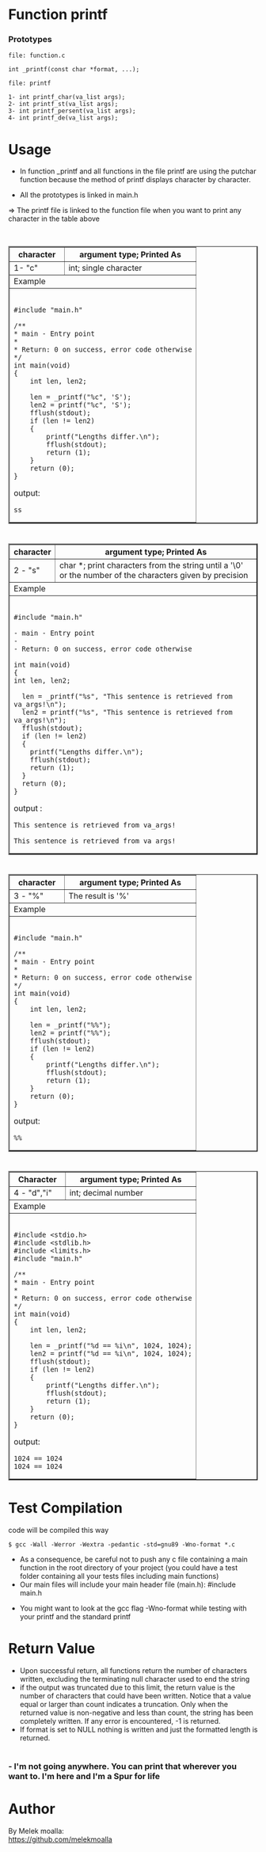 <h1> Function printf </h1>

<h3>Prototypes</h3>

```
file: function.c

int _printf(const char *format, ...);
```

```
file: printf

1- int printf_char(va_list args);
2- int printf_st(va_list args);
3- int printf_persent(va_list args);
4- int printf_de(va_list args);
```

# Usage

- In function \_printf and all functions in the file printf are using the putchar function because the method of printf displays character by character.
  <br>

- All the prototypes is linked in main.h

<p>=> The printf file is linked to the function file when you want to print any character in the table above</p>
<br>
<table border="2">
	<thead>
		<tr>
			<th>character</th>
			<th>argument type; Printed As</th>
		</tr>
	</thead>
	<tbody>
		<tr>
			<td>1- "c"</td>
			<td>int; single character</td>
		</tr>   
		<tr>
			<td colspan="2">Example</td>
		</tr>
		<tr>
			<td colspan="2"><br>

    #include "main.h"

    /**
    * main - Entry point
    *
    * Return: 0 on success, error code otherwise
    */
    int main(void)
    {
    	int len, len2;

    	len = _printf("%c", 'S');
    	len2 = printf("%c", 'S');
    	fflush(stdout);
    	if (len != len2)
    	{
    		printf("Lengths differ.\n");
    		fflush(stdout);
    		return (1);
    	}
    	return (0);
    }

output:

    ss

</td>
</tr>
</tbody>
</table>

#

<table border="2">
	<thead>
		<tr>
			<th>character</th>
			<th>argument type; Printed As</th>
		</tr>
	</thead>
	<tbody>
	   <td>2 - "s"</td>
		  <td>char *; print characters from the string until a '\0' or the number of the characters given by precision</td>
		  </tr>
		<tr>
			<td colspan="2">Example</td>
		</tr>
<tr>
<td colspan="2"><br>

    #include "main.h"

    - main - Entry point
    -
    - Return: 0 on success, error code otherwise

    int main(void)
    {
    int len, len2;

      len = _printf("%s", "This sentence is retrieved from va_args!\n");
      len2 = printf("%s", "This sentence is retrieved from va_args!\n");
      fflush(stdout);
      if (len != len2)
      {
      	printf("Lengths differ.\n");
      	fflush(stdout);
      	return (1);
      }
      return (0);
    }

output :

    This sentence is retrieved from va_args!

    This sentence is retrieved from va_args!

</td>
</tr>
</tbody>
</table>

#

<table border="2">
	<thead>
		<tr>
			<th>character</th>
			<th>argument type; Printed As</th>
		</tr>
	</thead>
	<tbody>
<tr>
			<td>3 - "%"</td>
			<td>The result is '%'</td>
		  </tr>
			<td colspan="2">Example</td>
		</tr>
<tr>
	<td colspan="2"><br>

    #include "main.h"

    /**
    * main - Entry point
    *
    * Return: 0 on success, error code otherwise
    */
    int main(void)
    {
    	int len, len2;

    	len = _printf("%%");
    	len2 = printf("%%");
    	fflush(stdout);
    	if (len != len2)
    	{
    		printf("Lengths differ.\n");
    		fflush(stdout);
    		return (1);
    	}
    	return (0);
    }

output:

    %%

</td>
</tr>
</tbody>
</table>

#

<table border="2">
	<thead>
		<tr>
			<th>Character</th>
			<th>argument type; Printed As</th>
		</tr>
	</thead>
	<tbody>
	  <tr>
			  <td>4 - "d","i"</td>
			  <td>int; decimal number</tr>
		</tr>
			<td colspan="2">Example</td>
		</tr>
<tr>
	<td colspan="2"><br>

    #include <stdio.h>
    #include <stdlib.h>
    #include <limits.h>
    #include "main.h"

    /**
    * main - Entry point
    *
    * Return: 0 on success, error code otherwise
    */
    int main(void)
    {
    	int len, len2;

    	len = _printf("%d == %i\n", 1024, 1024);
    	len2 = printf("%d == %i\n", 1024, 1024);
    	fflush(stdout);
    	if (len != len2)
    	{
    		printf("Lengths differ.\n");
    		fflush(stdout);
    		return (1);
    	}
    	return (0);
    }

output:

    1024 == 1024
    1024 == 1024

</td>
</tr>
</tbody>
</table>

# Test Compilation

code will be compiled this way

```
$ gcc -Wall -Werror -Wextra -pedantic -std=gnu89 -Wno-format *.c
```

- As a consequence, be careful not to push any c file containing a main function in the root directory of your project (you could have a test folder containing all your tests files including main functions)
- Our main files will include your main header file (main.h): #include main.h

* You might want to look at the gcc flag -Wno-format while testing with your printf and the standard printf

# Return Value

- Upon successful return, all functions return the number of characters written, excluding the terminating null character used to end the string
- if the output was truncated due to this limit, the return value is the number of characters that could have been written. Notice that a value equal or larger than count indicates a truncation. Only when the returned value is non-negative and less than count, the string has been completely written. If any error is encountered, -1 is returned.
- If format is set to NULL nothing is written and just the formatted length is returned.

#

<h3>- I'm not going anywhere. You can print that wherever you want to. I'm here and I'm a Spur for life <br> </h3>

# Author

By Melek moalla:<br>
https://github.com/melekmoalla
